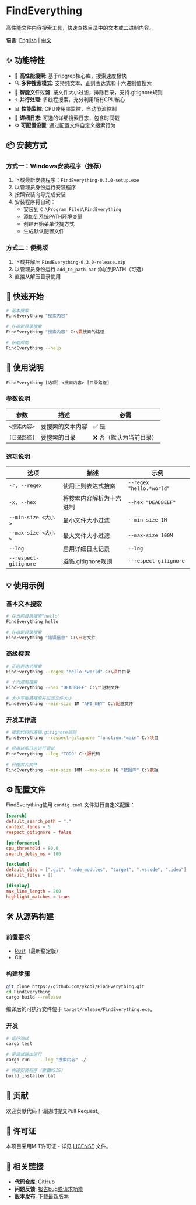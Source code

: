 # FindEverything

高性能文件内容搜索工具，快速查找目录中的文本或二进制内容。

**语言**: [English](README.md) | [中文](README_CN.md)

## ✨ 功能特性

- 🚀 **高性能搜索**: 基于ripgrep核心库，搜索速度极快
- 🔍 **多种搜索模式**: 支持纯文本、正则表达式和十六进制值搜索
- 📏 **智能文件过滤**: 按文件大小过滤，排除目录，支持.gitignore规则
- ⚡ **并行处理**: 多线程搜索，充分利用所有CPU核心
- 📊 **性能监控**: CPU使用率监控，自动节流控制
- 📝 **详细日志**: 可选的详细搜索日志，包含时间戳
- ⚙️ **可配置设置**: 通过配置文件自定义搜索行为

## 📦 安装方式

### 方式一：Windows安装程序（推荐）
1. 下载最新安装程序：`FindEverything-0.3.0-setup.exe`
2. 以管理员身份运行安装程序
3. 按照安装向导完成安装
4. 安装程序将自动：
   - 安装到 `C:\Program Files\FindEverything`
   - 添加到系统PATH环境变量
   - 创建开始菜单快捷方式
   - 生成默认配置文件

### 方式二：便携版
1. 下载并解压 `FindEverything-0.3.0-release.zip`
2. 以管理员身份运行 `add_to_path.bat` 添加到PATH（可选）
3. 直接从解压目录使用

## 🚀 快速开始

```bash
# 基本搜索
FindEverything "搜索内容"

# 在指定目录搜索
FindEverything "搜索内容" C:\要搜索的路径

# 获取帮助
FindEverything --help
```

## 📖 使用说明

```
FindEverything [选项] <搜索内容> [目录路径]
```

### 参数说明

| 参数 | 描述 | 必需 |
|------|------|------|
| `<搜索内容>` | 要搜索的文本内容 | ✅ 是 |
| `[目录路径]` | 要搜索的目录 | ❌ 否（默认为当前目录） |

### 选项说明

| 选项 | 描述 | 示例 |
|------|------|------|
| `-r, --regex` | 使用正则表达式搜索 | `--regex "hello.*world"` |
| `-x, --hex` | 将搜索内容解析为十六进制 | `--hex "DEADBEEF"` |
| `--min-size <大小>` | 最小文件大小过滤 | `--min-size 1M` |
| `--max-size <大小>` | 最大文件大小过滤 | `--max-size 100M` |
| `--log` | 启用详细日志记录 | `--log` |
| `--respect-gitignore` | 遵循.gitignore规则 | `--respect-gitignore` |

## 💡 使用示例

### 基本文本搜索
```bash
# 在当前目录搜索"hello"
FindEverything hello

# 在指定目录搜索
FindEverything "错误信息" C:\日志文件
```

### 高级搜索
```bash
# 正则表达式搜索
FindEverything --regex "hello.*world" C:\项目目录

# 十六进制搜索
FindEverything --hex "DEADBEEF" C:\二进制文件

# 大小写敏感搜索并过滤文件大小
FindEverything --min-size 1M "API_KEY" C:\配置文件
```

### 开发工作流
```bash
# 搜索代码时遵循.gitignore规则
FindEverything --respect-gitignore "function.*main" C:\项目

# 启用详细日志进行调试
FindEverything --log "TODO" C:\源代码

# 只搜索大文件
FindEverything --min-size 10M --max-size 1G "数据库" C:\数据
```

## ⚙️ 配置文件

FindEverything使用 `config.toml` 文件进行自定义配置：

```toml
[search]
default_search_path = "."
context_lines = 5
respect_gitignore = false

[performance]
cpu_threshold = 80.0
search_delay_ms = 100

[exclude]
default_dirs = [".git", "node_modules", "target", ".vscode", ".idea"]
default_files = []

[display]
max_line_length = 200
highlight_matches = true
```

## 🛠️ 从源码构建

### 前置要求
- [Rust](https://rustup.rs/)（最新稳定版）
- Git

### 构建步骤
```bash
git clone https://github.com/ykcol/FindEverything.git
cd FindEverything
cargo build --release
```

编译后的可执行文件位于 `target/release/FindEverything.exe`。

### 开发
```bash
# 运行测试
cargo test

# 带调试输出运行
cargo run -- --log "搜索内容" ./

# 构建安装程序（需要NSIS）
build_installer.bat
```

## 🤝 贡献

欢迎贡献代码！请随时提交Pull Request。

## 📄 许可证

本项目采用MIT许可证 - 详见 [LICENSE](LICENSE_NEW.txt) 文件。

## 🔗 相关链接

- **代码仓库**: [GitHub](https://github.com/ykcol/FindEverything)
- **问题反馈**: [报告bug或请求功能](https://github.com/ykcol/FindEverything/issues)
- **版本发布**: [下载最新版本](https://github.com/ykcol/FindEverything/releases)
